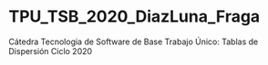 # TPU_TSB_2020_DiazLuna_Fraga

Cátedra Tecnologia de Software de Base
Trabajo Único: Tablas de Dispersión
Ciclo 2020

